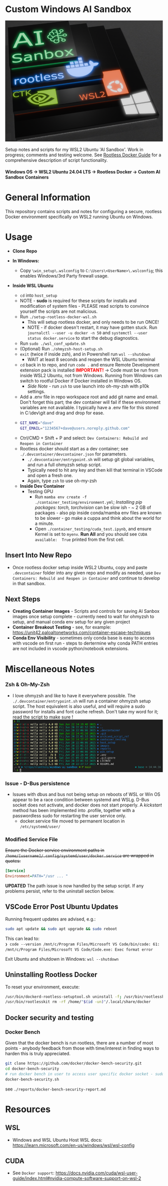 # Custom Windows AI Sandbox
![tech stack logo](images/ai-sandbox-v02crop800px.png)

Setup notes and scripts for my WSL2 Ubuntu 'AI Sandbox'. Work in progress; comments and testing welcome. See [Rootless Docker Guide](./rootless_docker_guide.md) for a comprehensive description of script functionality.

#### Windows OS &#8594; WSL2 Ubuntu 24.04 LTS &#8594; Rootless Docker &#8594; Custom AI Sandbox Containers

# General Information

This repository contains scripts and notes for configuring a secure, rootless Docker environment specifically on WSL2 running Ubuntu on Windows.

# Usage

* **Clone Repo**

* **In Windows:**
  * Copy `\win_setup\.wslconfig` to `C:\Users\<UserName>\.wslconfig`; this enables Windows/3rd Party firewall usage.

* **Inside WSL Ubuntu**
  * `cd` into `host_setup`
  * NOTE - **sudo** is required for these scripts for installs and modification of system files - PLEASE read scripts to convince yourself the scripts are not malicious.
  * Run `./setup-rootless-docker-wsl.sh`
    * This will setup rootless docker, and only needs to be run ONCE!
    * NOTE - if docker doesn't restart, it may have gotten stuck. Run `journalctl --user -u docker -n 50` and `systemctl --user status docker.service` to start the debug diagnostics.
  * Run `sudo ./wsl_conf_update.sh`
  * (Optional) Run `./ohmyzsh-host-setup.sh`
  * `exit` (twice if inside zsh), and in Powershell run `wsl --shutdown`
    * WAIT at least 8 seconds and reopen the WSL Ubuntu terminal
  * `cd` back in to repo, and run `code .` and ensure Remote Development extension pack is installed <span style="color:red; font-weight:bold">IMPORTANT!</span> &#8594; Code must be run from inside WSL2 Ubuntu, not from Windows. Running from Windows can switch to rootful Docker if Docker installed in Windows OS.
    * _Side Note_ - run `zsh` to use launch into oh-my-zsh with p10k settings.
  * Add a .env file in repo workspace root and add git name and email. Don't forget this part; the dev container will fail if these environment variables are not available. I typically have a .env file for this stored in C:\dev\git and drag and drop for ease.
  * ``` bash
    GIT_NAME="dave"
    GIT_EMAIL="1234567+dave@users.noreply.github.com"
    ```
  * Ctrl/CMD + Shift + P and select: `Dev Containers: Rebuild and Reopen in Container`
  * Rootless docker should start as a dev container; see `./.devcontainer/devcontainer.json` for parameters.
    * `./.devcontainer/entrypoint.sh` will setup git global variables, and run a full ohmyzsh setup script.
    * Typically need to hit any key and then kill that terminal in VSCode and open a fresh one.
    * Again, type `zsh` to use oh-my-zsh
  * **Inside Dev Container**
    * Testing GPU
      * Run `mamba env create -f ./container_testing/environment.yml`; _Installing pip packages: torch, torchvision_ can be slow ish - ~ 2 GB of packages - also pip inside conda/mamba env files are known to be slower - go make a cuppa and think about the world for a minute.
      * Open `./container_testing/cuda_test.ipynb`, and ensure Kernel is set to `myenv`.  **Run All** and you should see `CUDA available:  True` printed from the first cell.


      

## Insert Into New Repo
* Once rootless docker setup inside WSL2 Ubuntu, copy and paste `.devcontainer` folder into any given repo and modify as needed, use `Dev Containers: Rebuild and Reopen in Container` and continue to develop in that sandbox.

## Next Steps
* **Creating Container Images** - Scripts and controls for saving AI Sanbox images once setup complete - currently need to wait for ohmyzsh to setup, and manual conda env setup for any given project
* **Container Breakout Testing** - see, for example: https://unit42.paloaltonetworks.com/container-escape-techniques 
* **Conda Env Visibility** - sometimes only conda base is easy to access with vscode on first run - steps to dertermine why conda PATH entries are not included in vscode python/notebook extensions.

# Miscellaneous Notes

### Zsh & Oh-My-Zsh
* I love ohmyzsh and like to have it everywhere possible.  The `./.devcontainer/entrypoint.sh` will run a container ohmyzsh setup script.  The host equivalent is also useful, and will require a sudo password for installs and font cache refresh. Don't take my word for it; read the script to make sure !
![OhMyZsh Pretty Pretty](images/zsh-in-ai-sandbox.png)
### Issue - D-Bus persistence
* Issues with dbus and bus not being setup on reboots of WSL or Win OS appear to be a race condition between systemd and WSLg. D-Bus socket does not activate, and docker does not start properly.  A *kickstart* method has been implemented into .profile, together with a passwordless sudo for restarting the user service only.
  * docker.service file moved to permanent location in `/etc/systemd/user/`

### Modified Service File

~~Ensure the Docker service environment paths in `/home/[username]/.config/systemd/user/docker.service` are wrapped in quotes:~~

```ini
[Service]
Environment=PATH="/usr ... "
```

**UPDATED** The path issue is now handled by the setup script. If any problems persist, refer to the uninstall section below.

## VSCode Error Post Ubuntu Updates

Running frequent updates are advised, e.g.:
```sh 
sudo apt update && sudo apt upgrade && sudo reboot
```
This can lead to:  
`❯ code --version
/mnt/c/Program Files/Microsoft VS Code/bin/code: 61: /mnt/c/Program Files/Microsoft VS Code/Code.exe: Exec format error`

Exit Ubuntu and shutdown in Windows: `wsl --shutdown`  

## Uninstalling Rootless Docker

To reset your environment, execute:

```bash
/usr/bin/dockerd-rootless-setuptool.sh uninstall -f; /usr/bin/rootlesskit rm -rf /home/"$(id -un)"/.local/share/docker
/usr/bin/rootlesskit rm -rf /home/"$(id -un)"/.local/share/docker
```

## Docker security and testing

### Docker Bench

Given that the docker bench is run rootless, there are a number of moot points - anybody feedback from those with time/interest in finding ways to harden this is truly appreciated.
```bash
git clone https://github.com/docker/docker-bench-security.git
cd docker-bench-security
# run docker bench in user to access user specific docker socket - sudo testing is not the idea here
docker-bench-security.sh
```
see `./reports/docker-bench-security-report.md`

# Resources

## WSL
* Windows and WSL Ubuntu Host WSL docs: https://learn.microsoft.com/en-us/windows/wsl/wsl-config

## CUDA
* See `Docker support`: https://docs.nvidia.com/cuda/wsl-user-guide/index.html#nvidia-compute-software-support-on-wsl-2
<!-- * Pre installation steps:  https://docs.nvidia.com/cuda/cuda-installation-guide-linux/#windows-subsystem-for-linux -->

